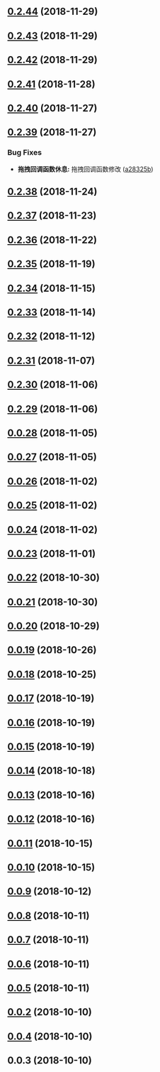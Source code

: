 <a name="0.2.44"></a>
## [0.2.44](https://github.com/tinper-bee/bee-complex-grid/compare/v0.2.43...v0.2.44) (2018-11-29)



<a name="0.2.43"></a>
## [0.2.43](https://github.com/tinper-bee/bee-complex-grid/compare/v0.2.42...v0.2.43) (2018-11-29)



<a name="0.2.42"></a>
## [0.2.42](https://github.com/tinper-bee/bee-complex-grid/compare/v0.2.41...v0.2.42) (2018-11-29)



<a name="0.2.41"></a>
## [0.2.41](https://github.com/tinper-bee/bee-complex-grid/compare/v0.2.40...v0.2.41) (2018-11-28)



<a name="0.2.40"></a>
## [0.2.40](https://github.com/tinper-bee/bee-complex-grid/compare/v0.2.39...v0.2.40) (2018-11-27)



<a name="0.2.39"></a>
## [0.2.39](https://github.com/tinper-bee/bee-complex-grid/compare/v0.2.38...v0.2.39) (2018-11-27)


### Bug Fixes

* **拖拽回调函数休息:** 拖拽回调函数修改 ([a28325b](https://github.com/tinper-bee/bee-complex-grid/commit/a28325b))



<a name="0.2.38"></a>
## [0.2.38](https://github.com/tinper-bee/bee-complex-grid/compare/v0.2.37...v0.2.38) (2018-11-24)



<a name="0.2.37"></a>
## [0.2.37](https://github.com/tinper-bee/bee-complex-grid/compare/v0.2.36...v0.2.37) (2018-11-23)



<a name="0.2.36"></a>
## [0.2.36](https://github.com/tinper-bee/bee-complex-grid/compare/v0.2.35...v0.2.36) (2018-11-22)



<a name="0.2.35"></a>
## [0.2.35](https://github.com/tinper-bee/bee-complex-grid/compare/v0.2.34...v0.2.35) (2018-11-19)



<a name="0.2.34"></a>
## [0.2.34](https://github.com/tinper-bee/bee-complex-grid/compare/v0.2.33...v0.2.34) (2018-11-15)



<a name="0.2.33"></a>
## [0.2.33](https://github.com/tinper-bee/bee-complex-grid/compare/v0.2.32...v0.2.33) (2018-11-14)



<a name="0.2.32"></a>
## [0.2.32](https://github.com/tinper-bee/bee-complex-grid/compare/v0.2.31...v0.2.32) (2018-11-12)



<a name="0.2.31"></a>
## [0.2.31](https://github.com/tinper-bee/bee-complex-grid/compare/v0.2.30...v0.2.31) (2018-11-07)



<a name="0.2.30"></a>
## [0.2.30](https://github.com/tinper-bee/bee-complex-grid/compare/v0.2.29...v0.2.30) (2018-11-06)



<a name="0.2.29"></a>
## [0.2.29](https://github.com/tinper-bee/bee-complex-grid/compare/v0.0.28...v0.2.29) (2018-11-06)



<a name="0.0.28"></a>
## [0.0.28](https://github.com/tinper-bee/bee-complex-grid/compare/v0.0.27...v0.0.28) (2018-11-05)



<a name="0.0.27"></a>
## [0.0.27](https://github.com/tinper-bee/bee-complex-grid/compare/v0.0.26...v0.0.27) (2018-11-05)



<a name="0.0.26"></a>
## [0.0.26](https://github.com/tinper-bee/bee-complex-grid/compare/v0.0.25...v0.0.26) (2018-11-02)



<a name="0.0.25"></a>
## [0.0.25](https://github.com/tinper-bee/bee-complex-grid/compare/v0.0.24...v0.0.25) (2018-11-02)



<a name="0.0.24"></a>
## [0.0.24](https://github.com/tinper-bee/bee-complex-grid/compare/v0.0.23...v0.0.24) (2018-11-02)



<a name="0.0.23"></a>
## [0.0.23](https://github.com/tinper-bee/bee-complex-grid/compare/v0.0.22...v0.0.23) (2018-11-01)



<a name="0.0.22"></a>
## [0.0.22](https://github.com/tinper-bee/bee-complex-grid/compare/v0.0.21...v0.0.22) (2018-10-30)



<a name="0.0.21"></a>
## [0.0.21](https://github.com/tinper-bee/bee-complex-grid/compare/v0.0.20...v0.0.21) (2018-10-30)



<a name="0.0.20"></a>
## [0.0.20](https://github.com/tinper-bee/bee-complex-grid/compare/v0.0.19...v0.0.20) (2018-10-29)



<a name="0.0.19"></a>
## [0.0.19](https://github.com/tinper-bee/bee-complex-grid/compare/v0.0.18...v0.0.19) (2018-10-26)



<a name="0.0.18"></a>
## [0.0.18](https://github.com/tinper-bee/bee-complex-grid/compare/v0.0.17...v0.0.18) (2018-10-25)



<a name="0.0.17"></a>
## [0.0.17](https://github.com/tinper-bee/bee-complex-grid/compare/v0.0.16...v0.0.17) (2018-10-19)



<a name="0.0.16"></a>
## [0.0.16](https://github.com/tinper-bee/bee-complex-grid/compare/v0.0.15...v0.0.16) (2018-10-19)



<a name="0.0.15"></a>
## [0.0.15](https://github.com/tinper-bee/bee-complex-grid/compare/v0.0.14...v0.0.15) (2018-10-19)



<a name="0.0.14"></a>
## [0.0.14](https://github.com/tinper-bee/bee-complex-grid/compare/v0.0.13...v0.0.14) (2018-10-18)



<a name="0.0.13"></a>
## [0.0.13](https://github.com/tinper-bee/bee-complex-grid/compare/v0.0.12...v0.0.13) (2018-10-16)



<a name="0.0.12"></a>
## [0.0.12](https://github.com/tinper-bee/bee-complex-grid/compare/v0.0.11...v0.0.12) (2018-10-16)



<a name="0.0.11"></a>
## [0.0.11](https://github.com/tinper-bee/bee-complex-grid/compare/v0.0.10...v0.0.11) (2018-10-15)



<a name="0.0.10"></a>
## [0.0.10](https://github.com/tinper-bee/bee-complex-grid/compare/v0.0.9...v0.0.10) (2018-10-15)



<a name="0.0.9"></a>
## [0.0.9](https://github.com/tinper-bee/bee-complex-grid/compare/v0.0.8...v0.0.9) (2018-10-12)



<a name="0.0.8"></a>
## [0.0.8](https://github.com/tinper-bee/bee-complex-grid/compare/v0.0.7...v0.0.8) (2018-10-11)



<a name="0.0.7"></a>
## [0.0.7](https://github.com/tinper-bee/bee-complex-grid/compare/v0.0.6...v0.0.7) (2018-10-11)



<a name="0.0.6"></a>
## [0.0.6](https://github.com/tinper-bee/bee-complex-grid/compare/v0.0.5...v0.0.6) (2018-10-11)



<a name="0.0.5"></a>
## [0.0.5](https://github.com/tinper-bee/bee-complex-grid/compare/v0.0.2...v0.0.5) (2018-10-11)



<a name="0.0.2"></a>
## [0.0.2](https://github.com/tinper-bee/bee-complex-grid/compare/v0.0.4...v0.0.2) (2018-10-10)



<a name="0.0.4"></a>
## [0.0.4](https://github.com/tinper-bee/bee-complex-grid/compare/v0.0.3...v0.0.4) (2018-10-10)



<a name="0.0.3"></a>
## 0.0.3 (2018-10-10)



